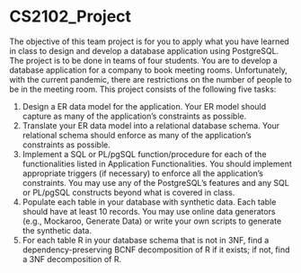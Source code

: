# CS2102_Project

The objective of this team project is for you to apply what you have learned in class to design and develop a database
application using PostgreSQL. The project is to be done in teams of four students.
You are to develop a database application for a company to book meeting rooms. Unfortunately, with the current
pandemic, there are restrictions on the number of people to be in the meeting room. This project consists of the
following five tasks:
1. Design a ER data model for the application. Your ER model should capture as many of the application’s constraints
as possible.
2. Translate your ER data model into a relational database schema. Your relational schema should enforce as many of
the application’s constraints as possible.
3. Implement a SQL or PL/pgSQL function/procedure for each of the functionalities listed in Application
Functionalities. You should implement appropriate triggers (if necessary) to enforce all the application’s constraints.
You may use any of the PostgreSQL’s features and any SQL or PL/pgSQL constructs beyond what is covered in class.
4. Populate each table in your database with synthetic data. Each table should have at least 10 records. You may use
online data generators (e.g., Mockaroo, Generate Data) or write your own scripts to generate the synthetic data.
5. For each table R in your database schema that is not in 3NF, find a dependency-preserving BCNF decomposition of
R if it exists; if not, find a 3NF decomposition of R.
